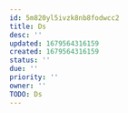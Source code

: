```yaml
---
id: 5m820yl5ivzk8nb8fodwcc2
title: Ds
desc: ''
updated: 1679564316159
created: 1679564316159
status: ''
due: ''
priority: ''
owner: ''
TODO: Ds
---
```

